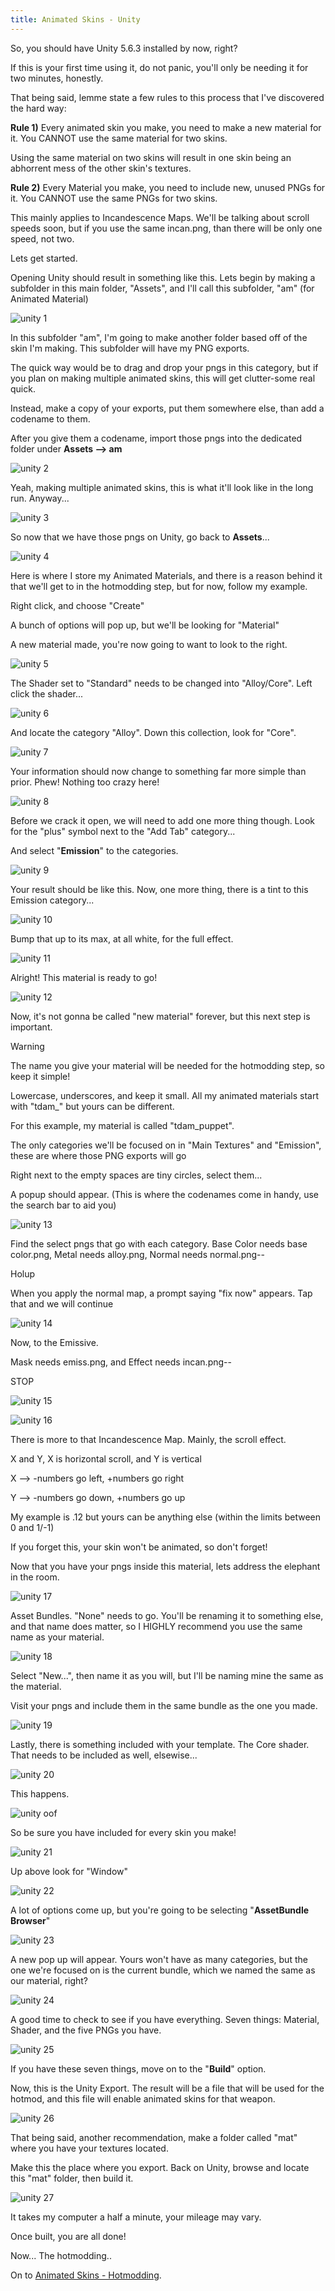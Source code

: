 ```yaml
---
title: Animated Skins - Unity
---
```


So, you should have Unity 5.6.3 installed by now, right?

If this is your first time using it, do not panic, you'll only be needing it for two minutes, honestly.

That being said, lemme state a few rules to this process that I've discovered the hard way:

**Rule 1)** Every animated skin you make, you need to make a new material for it. You CANNOT use the same material for two skins.

Using the same material on two skins will result in one skin being an abhorrent mess of the other skin's textures.

**Rule 2)** Every Material you make, you need to include new, unused PNGs for it. You CANNOT use the same PNGs for two skins.

This mainly applies to Incandescence Maps. We'll be talking about scroll speeds soon, but if you use the same incan.png, than there will be only one speed, not two.

Lets get started.

Opening Unity should result in something like this. Lets begin by making a subfolder in this main folder, "Assets", and I'll call this subfolder, "am" (for Animated Material)

![unity 1](images/unity/unity_1.png)

In this subfolder "am", I'm going to make another folder based off of the skin I'm making. This subfolder will have my PNG exports.

The quick way would be to drag and drop your pngs in this category, but if you plan on making multiple animated skins, this will get clutter-some real quick.

Instead, make a copy of your exports, put them somewhere else, than add a codename to them.

After you give them a codename, import those pngs into the dedicated folder under **Assets --> am**

![unity 2](images/unity/unity_2.png)

Yeah, making multiple animated skins, this is what it'll look like in the long run. Anyway...

![unity 3](images/unity/unity_3.png)

So now that we have those pngs on Unity, go back to **Assets**...

![unity 4](images/unity/unity_4.png)

Here is where I store my Animated Materials, and there is a reason behind it that we'll get to in the hotmodding step, but for now, follow my example.

Right click, and choose "Create"

A bunch of options will pop up, but we'll be looking for "Material"

A new material made, you're now going to want to look to the right.

![unity 5](images/unity/unity_5.png)

The Shader set to "Standard" needs to be changed into "Alloy/Core". Left click the shader...

![unity 6](images/unity/unity_6.png)

And locate the category "Alloy". Down this collection, look for "Core".

![unity 7](images/unity/unity_7.png)

Your information should now change to something far more simple than prior. Phew! Nothing too crazy here!

![unity 8](images/unity/unity_8.png)

Before we crack it open, we will need to add one more thing though. Look for the "plus" symbol next to the "Add Tab" category...

And select "**Emission**" to the categories.

![unity 9](images/unity/unity_9.png)

Your result should be like this. Now, one more thing, there is a tint to this Emission category...

![unity 10](images/unity/unity_10.png)

Bump that up to its max, at all white, for the full effect.

![unity 11](images/unity/unity_11.png)

Alright! This material is ready to go!

![unity 12](images/unity/unity_12.png)

Now, it's not gonna be called "new material" forever, but this next step is important.

> [!WARNING]
> The name you give your material will be needed for the hotmodding step, so keep it simple!

Lowercase, underscores, and keep it small. All my animated materials start with "tdam_" but yours can be different.

For this example, my material is called "tdam_puppet".

The only categories we'll be focused on in "Main Textures" and "Emission", these are where those PNG exports will go

Right next to the empty spaces are tiny circles, select them...

A popup should appear. (This is where the codenames come in handy, use the search bar to aid you)

![unity 13](images/unity/unity_13.png)

Find the select pngs that go with each category. Base Color needs base color.png, Metal needs alloy.png, Normal needs normal.png--

Holup

When you apply the normal map, a prompt saying "fix now" appears. Tap that and we will continue

![unity 14](images/unity/unity_14.png)

Now, to the Emissive.

Mask needs emiss.png, and Effect needs incan.png--

STOP

![unity 15](images/unity/unity_15.png)

![unity 16](images/unity/unity_16.png)

There is more to that Incandescence Map. Mainly, the scroll effect.

X and Y, X is horizontal scroll, and Y is vertical

X --> -numbers go left, +numbers go right

Y --> -numbers go down, +numbers go up

My example is .12 but yours can be anything else (within the limits between 0 and 1/-1)

If you forget this, your skin won't be animated, so don't forget!

Now that you have your pngs inside this material, lets address the elephant in the room.

![unity 17](images/unity/unity_17.png)

Asset Bundles. "None" needs to go. You'll be renaming it to something else, and that name does matter, so I HIGHLY recommend you use the same name as your material.

![unity 18](images/unity/unity_18.png)

Select "New...", then name it as you will, but I'll be naming mine the same as the material.

Visit your pngs and include them in the same bundle as the one you made.

![unity 19](images/unity/unity_19.png)

Lastly, there is something included with your template. The Core shader. That needs to be included as well, elsewise...

![unity 20](images/unity/unity_20.png)

This happens.

![unity oof](images/unity/unity_oof.jpg)

So be sure you have included for every skin you make!

![unity 21](images/unity/unity_21.png)

Up above look for "Window"

![unity 22](images/unity/unity_22.png)

A lot of options come up, but you're going to be selecting "**AssetBundle Browser**"

![unity 23](images/unity/unity_23.png)

A new pop up will appear. Yours won't have as many categories, but the one we're focused on is the current bundle, which we named the same as our material, right?

![unity 24](images/unity/unity_24.png)

A good time to check to see if you have everything. Seven things: Material, Shader, and the five PNGs you have.

![unity 25](images/unity/unity_25.png)

If you have these seven things, move on to the "**Build**" option.

Now, this is the Unity Export. The result will be a file that will be used for the hotmod, and this file will enable animated skins for that weapon.

![unity 26](images/unity/unity_26.png)

That being said, another recommendation, make a folder called "mat" where you have your textures located.

Make this the place where you export. Back on Unity, browse and locate this "mat" folder, then build it.

![unity 27](images/unity/unity_27.png)

It takes my computer a half a minute, your mileage may vary.

Once built, you are all done!

Now... The hotmodding..

On to [Animated Skins - Hotmodding](animated_hotmod.md).
